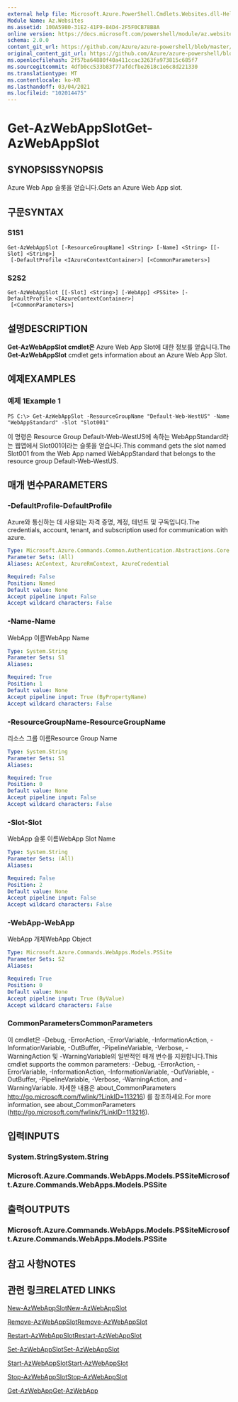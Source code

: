 ```yaml
---
external help file: Microsoft.Azure.PowerShell.Cmdlets.Websites.dll-Help.xml
Module Name: Az.Websites
ms.assetid: 100A5980-31E2-41F9-84D4-2F5F0CB78B8A
online version: https://docs.microsoft.com/powershell/module/az.websites/get-azwebappslot
schema: 2.0.0
content_git_url: https://github.com/Azure/azure-powershell/blob/master/src/Websites/Websites/help/Get-AzWebAppSlot.md
original_content_git_url: https://github.com/Azure/azure-powershell/blob/master/src/Websites/Websites/help/Get-AzWebAppSlot.md
ms.openlocfilehash: 2f57ba64880f40a411ccac3263fa973815c685f7
ms.sourcegitcommit: 4dfb0cc533b83f77afdcfbe2618c1e6c8d221330
ms.translationtype: MT
ms.contentlocale: ko-KR
ms.lasthandoff: 03/04/2021
ms.locfileid: "102014475"
---
```

# <span data-ttu-id="d56fb-101">Get-AzWebAppSlot</span><span class="sxs-lookup"><span data-stu-id="d56fb-101">Get-AzWebAppSlot</span></span>

## <span data-ttu-id="d56fb-102">SYNOPSIS</span><span class="sxs-lookup"><span data-stu-id="d56fb-102">SYNOPSIS</span></span>
<span data-ttu-id="d56fb-103">Azure Web App 슬롯을 얻습니다.</span><span class="sxs-lookup"><span data-stu-id="d56fb-103">Gets an Azure Web App slot.</span></span>

## <span data-ttu-id="d56fb-104">구문</span><span class="sxs-lookup"><span data-stu-id="d56fb-104">SYNTAX</span></span>

### <span data-ttu-id="d56fb-105">S1</span><span class="sxs-lookup"><span data-stu-id="d56fb-105">S1</span></span>
```
Get-AzWebAppSlot [-ResourceGroupName] <String> [-Name] <String> [[-Slot] <String>]
 [-DefaultProfile <IAzureContextContainer>] [<CommonParameters>]
```

### <span data-ttu-id="d56fb-106">S2</span><span class="sxs-lookup"><span data-stu-id="d56fb-106">S2</span></span>
```
Get-AzWebAppSlot [[-Slot] <String>] [-WebApp] <PSSite> [-DefaultProfile <IAzureContextContainer>]
 [<CommonParameters>]
```

## <span data-ttu-id="d56fb-107">설명</span><span class="sxs-lookup"><span data-stu-id="d56fb-107">DESCRIPTION</span></span>
<span data-ttu-id="d56fb-108">**Get-AzWebAppSlot cmdlet은** Azure Web App Slot에 대한 정보를 얻습니다.</span><span class="sxs-lookup"><span data-stu-id="d56fb-108">The **Get-AzWebAppSlot** cmdlet gets information about an Azure Web App Slot.</span></span>

## <span data-ttu-id="d56fb-109">예제</span><span class="sxs-lookup"><span data-stu-id="d56fb-109">EXAMPLES</span></span>

### <span data-ttu-id="d56fb-110">예제 1</span><span class="sxs-lookup"><span data-stu-id="d56fb-110">Example 1</span></span>
```
PS C:\> Get-AzWebAppSlot -ResourceGroupName "Default-Web-WestUS" -Name "WebAppStandard" -Slot "Slot001"
```

<span data-ttu-id="d56fb-111">이 명령은 Resource Group Default-Web-WestUS에 속하는 WebAppStandard라는 웹앱에서 Slot001이라는 슬롯을 얻습니다.</span><span class="sxs-lookup"><span data-stu-id="d56fb-111">This command gets the slot named Slot001 from the Web App named WebAppStandard that belongs to the resource group Default-Web-WestUS.</span></span>

## <span data-ttu-id="d56fb-112">매개 변수</span><span class="sxs-lookup"><span data-stu-id="d56fb-112">PARAMETERS</span></span>

### <span data-ttu-id="d56fb-113">-DefaultProfile</span><span class="sxs-lookup"><span data-stu-id="d56fb-113">-DefaultProfile</span></span>
<span data-ttu-id="d56fb-114">Azure와 통신하는 데 사용되는 자격 증명, 계정, 테넌트 및 구독입니다.</span><span class="sxs-lookup"><span data-stu-id="d56fb-114">The credentials, account, tenant, and subscription used for communication with azure.</span></span>

```yaml
Type: Microsoft.Azure.Commands.Common.Authentication.Abstractions.Core.IAzureContextContainer
Parameter Sets: (All)
Aliases: AzContext, AzureRmContext, AzureCredential

Required: False
Position: Named
Default value: None
Accept pipeline input: False
Accept wildcard characters: False
```

### <span data-ttu-id="d56fb-115">-Name</span><span class="sxs-lookup"><span data-stu-id="d56fb-115">-Name</span></span>
<span data-ttu-id="d56fb-116">WebApp 이름</span><span class="sxs-lookup"><span data-stu-id="d56fb-116">WebApp Name</span></span>

```yaml
Type: System.String
Parameter Sets: S1
Aliases:

Required: True
Position: 1
Default value: None
Accept pipeline input: True (ByPropertyName)
Accept wildcard characters: False
```

### <span data-ttu-id="d56fb-117">-ResourceGroupName</span><span class="sxs-lookup"><span data-stu-id="d56fb-117">-ResourceGroupName</span></span>
<span data-ttu-id="d56fb-118">리소스 그룹 이름</span><span class="sxs-lookup"><span data-stu-id="d56fb-118">Resource Group Name</span></span>

```yaml
Type: System.String
Parameter Sets: S1
Aliases:

Required: True
Position: 0
Default value: None
Accept pipeline input: False
Accept wildcard characters: False
```

### <span data-ttu-id="d56fb-119">-Slot</span><span class="sxs-lookup"><span data-stu-id="d56fb-119">-Slot</span></span>
<span data-ttu-id="d56fb-120">WebApp 슬롯 이름</span><span class="sxs-lookup"><span data-stu-id="d56fb-120">WebApp Slot Name</span></span>

```yaml
Type: System.String
Parameter Sets: (All)
Aliases:

Required: False
Position: 2
Default value: None
Accept pipeline input: False
Accept wildcard characters: False
```

### <span data-ttu-id="d56fb-121">-WebApp</span><span class="sxs-lookup"><span data-stu-id="d56fb-121">-WebApp</span></span>
<span data-ttu-id="d56fb-122">WebApp 개체</span><span class="sxs-lookup"><span data-stu-id="d56fb-122">WebApp Object</span></span>

```yaml
Type: Microsoft.Azure.Commands.WebApps.Models.PSSite
Parameter Sets: S2
Aliases:

Required: True
Position: 0
Default value: None
Accept pipeline input: True (ByValue)
Accept wildcard characters: False
```

### <span data-ttu-id="d56fb-123">CommonParameters</span><span class="sxs-lookup"><span data-stu-id="d56fb-123">CommonParameters</span></span>
<span data-ttu-id="d56fb-124">이 cmdlet은 -Debug, -ErrorAction, -ErrorVariable, -InformationAction, -InformationVariable, -OutBuffer, -PipelineVariable, -Verbose, -WarningAction 및 -WarningVariable의 일반적인 매개 변수를 지원합니다.</span><span class="sxs-lookup"><span data-stu-id="d56fb-124">This cmdlet supports the common parameters: -Debug, -ErrorAction, -ErrorVariable, -InformationAction, -InformationVariable, -OutVariable, -OutBuffer, -PipelineVariable, -Verbose, -WarningAction, and -WarningVariable.</span></span> <span data-ttu-id="d56fb-125">자세한 내용은 about_CommonParameters http://go.microsoft.com/fwlink/?LinkID=113216) 를 참조하세요.</span><span class="sxs-lookup"><span data-stu-id="d56fb-125">For more information, see about_CommonParameters (http://go.microsoft.com/fwlink/?LinkID=113216).</span></span>

## <span data-ttu-id="d56fb-126">입력</span><span class="sxs-lookup"><span data-stu-id="d56fb-126">INPUTS</span></span>

### <span data-ttu-id="d56fb-127">System.String</span><span class="sxs-lookup"><span data-stu-id="d56fb-127">System.String</span></span>

### <span data-ttu-id="d56fb-128">Microsoft.Azure.Commands.WebApps.Models.PSSite</span><span class="sxs-lookup"><span data-stu-id="d56fb-128">Microsoft.Azure.Commands.WebApps.Models.PSSite</span></span>

## <span data-ttu-id="d56fb-129">출력</span><span class="sxs-lookup"><span data-stu-id="d56fb-129">OUTPUTS</span></span>

### <span data-ttu-id="d56fb-130">Microsoft.Azure.Commands.WebApps.Models.PSSite</span><span class="sxs-lookup"><span data-stu-id="d56fb-130">Microsoft.Azure.Commands.WebApps.Models.PSSite</span></span>

## <span data-ttu-id="d56fb-131">참고 사항</span><span class="sxs-lookup"><span data-stu-id="d56fb-131">NOTES</span></span>

## <span data-ttu-id="d56fb-132">관련 링크</span><span class="sxs-lookup"><span data-stu-id="d56fb-132">RELATED LINKS</span></span>

[<span data-ttu-id="d56fb-133">New-AzWebAppSlot</span><span class="sxs-lookup"><span data-stu-id="d56fb-133">New-AzWebAppSlot</span></span>](./New-AzWebAppSlot.md)

[<span data-ttu-id="d56fb-134">Remove-AzWebAppSlot</span><span class="sxs-lookup"><span data-stu-id="d56fb-134">Remove-AzWebAppSlot</span></span>](./Remove-AzWebAppSlot.md)

[<span data-ttu-id="d56fb-135">Restart-AzWebAppSlot</span><span class="sxs-lookup"><span data-stu-id="d56fb-135">Restart-AzWebAppSlot</span></span>](./Restart-AzWebAppSlot.md)

[<span data-ttu-id="d56fb-136">Set-AzWebAppSlot</span><span class="sxs-lookup"><span data-stu-id="d56fb-136">Set-AzWebAppSlot</span></span>](./Set-AzWebAppSlot.md)

[<span data-ttu-id="d56fb-137">Start-AzWebAppSlot</span><span class="sxs-lookup"><span data-stu-id="d56fb-137">Start-AzWebAppSlot</span></span>](./Start-AzWebAppSlot.md)

[<span data-ttu-id="d56fb-138">Stop-AzWebAppSlot</span><span class="sxs-lookup"><span data-stu-id="d56fb-138">Stop-AzWebAppSlot</span></span>](./Stop-AzWebAppSlot.md)

[<span data-ttu-id="d56fb-139">Get-AzWebApp</span><span class="sxs-lookup"><span data-stu-id="d56fb-139">Get-AzWebApp</span></span>](./Get-AzWebApp.md)
